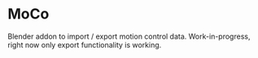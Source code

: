 # MoCo
Blender addon to import / export motion control data. Work-in-progress, right now only export functionality is working.

